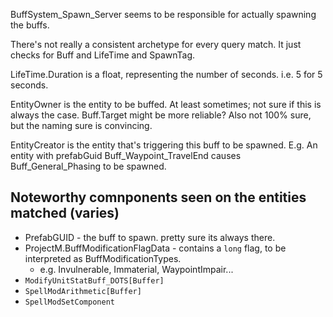 BuffSystem_Spawn_Server seems to be responsible for actually spawning the buffs.

There's not really a consistent archetype for every query match.
It just checks for Buff and LifeTime and SpawnTag.

LifeTime.Duration is a float, representing the number of seconds. i.e. 5 for 5 seconds.

EntityOwner is the entity to be buffed. At least sometimes; not sure if this is always the case.
Buff.Target might be more reliable? Also not 100% sure, but the naming sure is convincing.

EntityCreator is the entity that's triggering this buff to be spawned.
E.g. An entity with prefabGuid Buff_Waypoint_TravelEnd causes Buff_General_Phasing to be spawned.

## Noteworthy comnponents seen on the entities matched (varies)

- PrefabGUID - the buff to spawn. pretty sure its always there.
- ProjectM.BuffModificationFlagData - contains a `long` flag, to be interpreted as BuffModificationTypes.
  - e.g. Invulnerable, Immaterial, WaypointImpair...
- `ModifyUnitStatBuff_DOTS[Buffer]`
- `SpellModArithmetic[Buffer]`
- `SpellModSetComponent`
